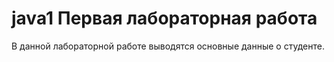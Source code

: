 # java1 Первая лабораторная работа
В данной лабораторной работе выводятся основные данные о студенте.
